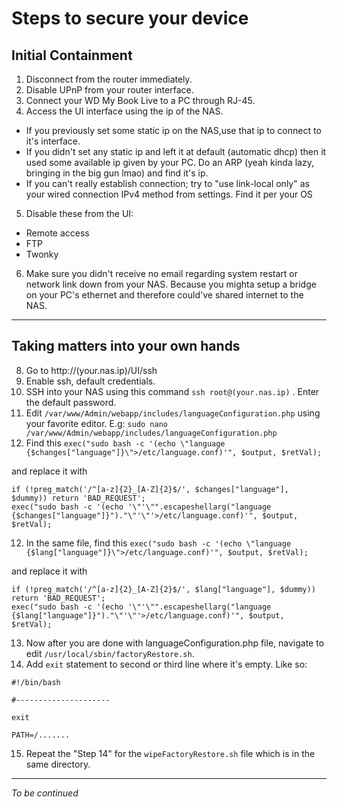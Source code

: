 # Steps to secure your device



## Initial Containment

1. Disconnect from the router immediately.
2. Disable UPnP from your router interface.
3. Connect your WD My Book Live to a PC through RJ-45. 
4. Access the UI interface using the ip of the NAS.
  - If you previously set some static ip on the NAS,use that ip to connect to it's interface.
  - If you didn't set any static ip and left it at default (automatic dhcp) then it used some available ip given by your PC. Do an ARP (yeah kinda lazy, bringing in the big gun lmao) and find it's ip.
  - If you can't really establish connection; try to "use link-local only" as your wired connection IPv4 method from settings. Find it per your OS
  
5. Disable these from the UI:
  - Remote access
  - FTP
  - Twonky

6. Make sure you didn't receive no email regarding system restart or network link down from your NAS. Because you mighta setup a bridge on your PC's ethernet and therefore could've shared internet to the NAS.

---

## Taking matters into your own hands



8. Go to http://(your.nas.ip)/UI/ssh
9. Enable ssh, default credentials.
10. SSH into your NAS using this command ```ssh root@(your.nas.ip)``` . Enter the default password.
11. Edit ```/var/www/Admin/webapp/includes/languageConfiguration.php``` using your favorite editor. E.g: ```sudo nano /var/www/Admin/webapp/includes/languageConfiguration.php```
12. Find this 
```exec("sudo bash -c '(echo \"language {$changes["language"]}\">/etc/language.conf)'", $output, $retVal);``` 

and replace it with 

```
if (!preg_match('/^[a-z]{2}_[A-Z]{2}$/', $changes["language"], $dummy)) return 'BAD_REQUEST';
exec("sudo bash -c '(echo '\"'\"".escapeshellarg("language {$changes["language"]}")."\"'\"'>/etc/language.conf)'", $output, $retVal);
```


12. In the same file, find this ```exec("sudo bash -c '(echo \"language {$lang["language"]}\">/etc/language.conf)'", $output, $retVal);```

and replace it with

```
if (!preg_match('/^[a-z]{2}_[A-Z]{2}$/', $lang["language"], $dummy)) return 'BAD_REQUEST';
exec("sudo bash -c '(echo '\"'\"".escapeshellarg("language {$lang["language"]}")."\"'\"'>/etc/language.conf)'", $output, $retVal);
```
13. Now after you are done with languageConfiguration.php file, navigate to edit ```/usr/local/sbin/factoryRestore.sh```.
14. Add ```exit``` statement to second or third line where it's empty. Like so:
```
#!/bin/bash

#---------------------

exit

PATH=/.......
```
15. Repeat the "Step 14" for the ```wipeFactoryRestore.sh``` file which is in the same directory.

---



*To be continued*
